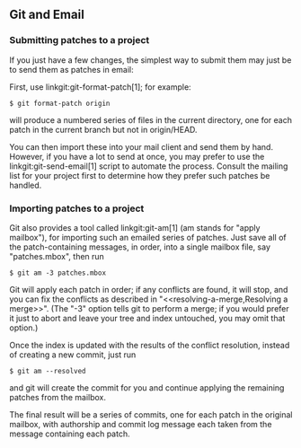 ## Git and Email ##

### Submitting patches to a project ###

If you just have a few changes, the simplest way to submit them may
just be to send them as patches in email:

First, use linkgit:git-format-patch[1]; for example:

    $ git format-patch origin

will produce a numbered series of files in the current directory, one
for each patch in the current branch but not in origin/HEAD.

You can then import these into your mail client and send them by
hand.  However, if you have a lot to send at once, you may prefer to
use the linkgit:git-send-email[1] script to automate the process.
Consult the mailing list for your project first to determine how they
prefer such patches be handled.


### Importing patches to a project ###

Git also provides a tool called linkgit:git-am[1] (am stands for
"apply mailbox"), for importing such an emailed series of patches.
Just save all of the patch-containing messages, in order, into a
single mailbox file, say "patches.mbox", then run

    $ git am -3 patches.mbox

Git will apply each patch in order; if any conflicts are found, it
will stop, and you can fix the conflicts as described in
"<<resolving-a-merge,Resolving a merge>>".  (The "-3" option tells
git to perform a merge; if you would prefer it just to abort and
leave your tree and index untouched, you may omit that option.)

Once the index is updated with the results of the conflict
resolution, instead of creating a new commit, just run

    $ git am --resolved

and git will create the commit for you and continue applying the
remaining patches from the mailbox.

The final result will be a series of commits, one for each patch in
the original mailbox, with authorship and commit log message each
taken from the message containing each patch.
